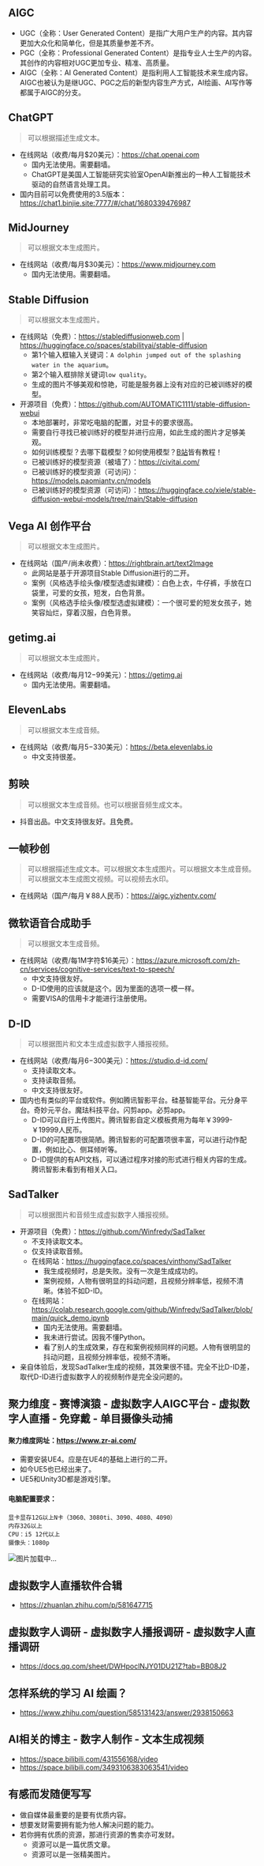## AIGC
* UGC（全称：User Generated Content）是指广大用户生产的内容。其内容更加大众化和简单化，但是其质量参差不齐。
* PGC（全称：Professional Generated Content）是指专业人士生产的内容。其创作的内容相对UGC更加专业、精准、高质量。
* AIGC（全称：AI Generated Content）是指利用人工智能技术来生成内容。AIGC也被认为是继UGC、PGC之后的新型内容生产方式，AI绘画、AI写作等都属于AIGC的分支。

## ChatGPT
> 可以根据描述生成文本。
* 在线网站（收费/每月$20美元）：https://chat.openai.com
  - 国内无法使用。需要翻墙。
  - ChatGPT是美国人工智能研究实验室OpenAI新推出的一种人工智能技术驱动的自然语言处理工具。
* 国内目前可以免费使用的3.5版本：https://chat1.binjie.site:7777/#/chat/1680339476987

## MidJourney
> 可以根据文本生成图片。
* 在线网站（收费/每月$30美元）：https://www.midjourney.com
  - 国内无法使用。需要翻墙。

## Stable Diffusion
> 可以根据文本生成图片。
* 在线网站（免费）：https://stablediffusionweb.com | https://huggingface.co/spaces/stabilityai/stable-diffusion
  - 第1个输入框输入关键词：`A dolphin jumped out of the splashing water in the aquarium`。
  - 第2个输入框排除关键词`low quality`。
  - 生成的图片不够美观和惊艳，可能是服务器上没有对应的已被训练好的模型。
* 开源项目（免费）：https://github.com/AUTOMATIC1111/stable-diffusion-webui
  - 本地部署时，非常吃电脑的配置，对显卡的要求很高。
  - 需要自行寻找已被训练好的模型并进行应用，如此生成的图片才足够美观。
  - 如何训练模型？去哪下载模型？如何使用模型？[B站](https://www.bilibili.com/)皆有教程！
  - 已被训练好的模型资源（被墙了）：https://civitai.com/
  - 已被训练好的模型资源（可访问）：https://models.paomiantv.cn/models
  - 已被训练好的模型资源（可访问）：https://huggingface.co/xiele/stable-diffusion-webui-models/tree/main/Stable-diffusion

## Vega AI 创作平台
> 可以根据文本生成图片。
* 在线网站（国产/尚未收费）：https://rightbrain.art/text2Image
  - 此网站是基于开源项目Stable Diffusion进行的二开。
  - 案例（风格选手绘头像/模型选虚拟建模）：白色上衣，牛仔裤，手放在口袋里，可爱的女孩，短发，白色背景。
  - 案例（风格选手绘头像/模型选虚拟建模）：一个很可爱的短发女孩子，她笑容灿烂，穿着汉服，白色背景。

## getimg.ai
> 可以根据文本生成图片。
* 在线网站（收费/每月$12-$99美元）：https://getimg.ai
  - 国内无法使用。需要翻墙。

## ElevenLabs
> 可以根据文本生成音频。
* 在线网站（收费/每月$5-$330美元）：https://beta.elevenlabs.io
  - 中文支持很差。

## 剪映
> 可以根据文本生成音频。也可以根据音频生成文本。
* 抖音出品。中文支持很友好。且免费。

## 一帧秒创
> 可以根据描述生成文本。可以根据文本生成图片。可以根据文本生成音频。可以根据文本生成图文视频。可以视频去水印。
* 在线网站（国产/每月￥88人民币）：https://aigc.yizhentv.com/

## 微软语音合成助手
> 可以根据文本生成音频。
* 在线网站（收费/每1M字符$16美元）：https://azure.microsoft.com/zh-cn/services/cognitive-services/text-to-speech/
  - 中文支持很友好。
  - D-ID使用的应该就是这个。因为里面的选项一模一样。
  - 需要VISA的信用卡才能进行注册使用。

## D-ID
> 可以根据图片和文本生成虚拟数字人播报视频。
* 在线网站（收费/每月$6-$300美元）：https://studio.d-id.com/
  - 支持读取文本。
  - 支持读取音频。
  - 中文支持很友好。
* 国内也有类似的平台或软件。例如腾讯智影平台。硅基智能平台。元分身平台。奇妙元平台。魔珐科技平台。闪剪app。必剪app。
  - D-ID可以自行上传图片。腾讯智影自定义模板费用为每年￥3999-￥19999人民币。
  - D-ID的可配置项很简陋。腾讯智影的可配置项很丰富，可以进行动作配置，例如比心、侧耳倾听等。
  - D-ID提供的有API文档，可以通过程序对接的形式进行相关内容的生成。腾讯智影未看到有相关入口。

## SadTalker
> 可以根据图片和音频生成虚拟数字人播报视频。
* 开源项目（免费）：https://github.com/Winfredy/SadTalker
  - 不支持读取文本。
  - 仅支持读取音频。
  - 在线网站：https://huggingface.co/spaces/vinthony/SadTalker
    - 我生成视频时，总是失败。没有一次是生成成功的。
    - 案例视频，人物有很明显的抖动问题，且视频分辨率低，视频不清晰。体验不如D-ID。
  - 在线网站：https://colab.research.google.com/github/Winfredy/SadTalker/blob/main/quick_demo.ipynb
    - 国内无法使用。需要翻墙。
    - 我未进行尝试。因我不懂Python。
    - 看了别人的生成效果，存在和案例视频同样的问题。人物有很明显的抖动问题，且视频分辨率低，视频不清晰。
* 亲自体验后，发现SadTalker生成的视频，其效果很不错。完全不比D-ID差，取代D-ID进行虚拟数字人的视频制作是完全没问题的。

## 聚力维度 - 赛博演猿 - 虚拟数字人AIGC平台 - 虚拟数字人直播 - 免穿戴 - 单目摄像头动捕
#### 聚力维度网址：https://www.zr-ai.com/
* 需要安装UE4。应是在UE4的基础上进行的二开。
* 如今UE5也已经出来了。
* UE5和Unity3D都是游戏引擎。
#### 电脑配置要求：
```
显卡显存12G以上N卡（3060、3080ti、3090、4080、4090）
内存32G以上
CPU：i5 12代以上
摄像头：1080p
```
![图片加载中...](./images/pc-config.png)

## 虚拟数字人直播软件合辑
* https://zhuanlan.zhihu.com/p/581647715

## 虚拟数字人调研 - 虚拟数字人播报调研 - 虚拟数字人直播调研
* https://docs.qq.com/sheet/DWHpoclNJY01DU21Z?tab=BB08J2

## 怎样系统的学习 AI 绘画？
* https://www.zhihu.com/question/585131423/answer/2938150663

## AI相关的博主 - 数字人制作 - 文本生成视频
* https://space.bilibili.com/431556168/video
* https://space.bilibili.com/3493106383063541/video

## 有感而发随便写写
* 做自媒体最重要的是要有优质内容。
* 想要发财需要拥有能为他人解决问题的能力。
* 若你拥有优质的资源，那进行资源的售卖亦可发财。
  - 资源可以是一篇优质文章。
  - 资源可以是一张精美图片。
